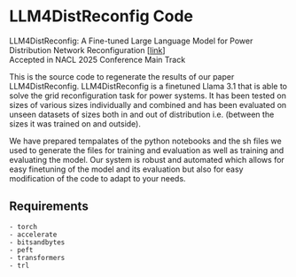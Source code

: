 # LLM4DistReconfig Code
LLM4DistReconfig: A Fine-tuned Large Language Model for Power Distribution Network Reconfiguration [[link](https://arxiv.org/abs/2501.14960)]  
Accepted in NACL 2025 Conference Main Track  

This is the source code to regenerate the results of our paper LLM4DistReconfig. 
LLM4DistReconfig is a finetuned Llama 3.1 that is able to solve the grid reconfiguration task for power systems. 
It has been tested on sizes of various sizes individually and combined and has been evaluated on unseen datasets of sizes both in and out of distribution i.e. (between the sizes it was trained on and outside).

We have prepared tempalates of the python notebooks and the sh files we used to generate the files for training and evaluation as well as training and evaluating the model.
Our system is robust and automated which allows for easy finetuning of the model and its evaluation but also for easy modification of the code to adapt to your needs.

## Requirements
```
- torch
- accelerate
- bitsandbytes
- peft
- transformers
- trl
```
